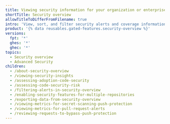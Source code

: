 ```yaml
---
title: Viewing security information for your organization or enterprise
shortTitle: Security overview
allowTitleToDifferFromFilename: true
intro: 'View, sort, and filter security alerts and coverage information from across your organization or enterprise, and enable security features for their repositories.'
product: '{% data reusables.gated-features.security-overview %}'
versions:
  fpt: '*'
  ghes: '*'
  ghec: '*'
topics:
  - Security overview
  - Advanced Security
children:
  - /about-security-overview
  - /viewing-security-insights
  - /assessing-adoption-code-security
  - /assessing-code-security-risk
  - /filtering-alerts-in-security-overview
  - /enabling-security-features-for-multiple-repositories
  - /exporting-data-from-security-overview
  - /viewing-metrics-for-secret-scanning-push-protection
  - /viewing-metrics-for-pull-request-alerts
  - /reviewing-requests-to-bypass-push-protection
---
```

